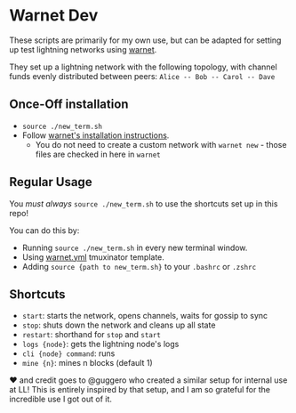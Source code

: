 # Warnet Dev

These scripts are primarily for my own use, but can be adapted for 
setting up test lightning networks using [warnet](https://github.com/bitcoin-dev-project/warnet).

They set up a lightning network with the following topology, with channel
funds evenly distributed between peers:
`Alice -- Bob -- Carol -- Dave`

## Once-Off installation

- `source ./new_term.sh`
- Follow [warnet's installation instructions](https://github.com/bitcoin-dev-project/warnet/blob/main/docs/install.md#install-warnet).
  - You do not need to create a custom network with `warnet new` - those files are checked in here in `warnet`

## Regular Usage

You *must always* `source ./new_term.sh` to use the shortcuts set up in this repo!

You can do this by:
- Running `source ./new_term.sh` in every new terminal window.
- Using [warnet.yml](warnet.yml) tmuxinator template.
- Adding `source {path to new_term.sh}` to your `.bashrc` or `.zshrc`

## Shortcuts

- `start`: starts the network, opens channels, waits for gossip to sync
- `stop`: shuts down the network and cleans up all state
- `restart`: shorthand for `stop` and `start`
- `logs {node}`: gets the lightning node's logs
- `cli {node} command`: runs 
- `mine {n}`: mines n blocks (default 1)

❤️ and credit goes to @guggero who created a similar setup for internal use at LL!
This is entirely inspired by that setup, and I am so grateful for the incredible use I got out of it.
